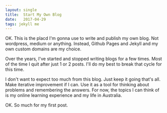 ```yaml
---
layout: single
title:  Start My Own Blog
date:   2017-04-29
tags: jekyll me
---
```

OK. This is the placd I'm gonna use to write and publish my own blog. Not wordpress, medium or anything. Instead, Github Pages and Jekyll and my own custom domains are my choice.

Over the years, I've started and stopped writing blogs for a few times. Most of the time I quit after just 1 or 2 posts. I'll do my best to break that cycle for this time.

I don't want to expect too much from this blog. Just keep it going that's all. Make iterative improvement if I can. Use it as a tool for thinking about problems and remembering the answers. For now, the topics I can think of is my online learning experience and my life in Australia.

OK. So much for my first post.
